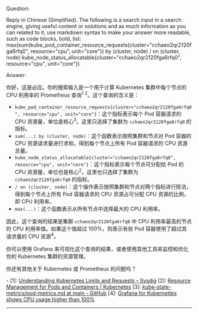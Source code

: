 Question:

Reply in Chinese (Simplified).
The following is a search input in a search engine, giving useful content or solutions and as much information as you can related to it, use markdown syntax to make your answer more readable, such as code blocks, bold, list:
max(sum(kube_pod_container_resource_requests{cluster="cchaeo2qr2120fga6rfq0", resource="cpu", unit="core"}) by (cluster, node) / on (cluster, node) kube_node_status_allocatable{cluster="cchaeo2qr2120fga6rfq0", resource="cpu", unit="core"})

Answer:

你好，这是必应。你的搜索输入是一个用于计算 Kubernetes 集群中每个节点的 CPU 利用率的 Prometheus 查询<sup>1</sup> <sup>2</sup>。这个查询的含义是：

- `kube_pod_container_resource_requests{cluster="cchaeo2qr2120fga6rfq0", resource="cpu", unit="core"}`：这个指标表示每个 Pod 容器请求的 CPU 资源量，单位是核心<sup>3</sup>。这里只选择了集群为 `cchaeo2qr2120fga6rfq0` 的指标。
- `sum(...) by (cluster, node)`：这个函数表示按照集群和节点对 Pod 容器的 CPU 资源请求量进行求和，得到每个节点上所有 Pod 容器请求的 CPU 资源总量。
- `kube_node_status_allocatable{cluster="cchaeo2qr2120fga6rfq0", resource="cpu", unit="core"}`：这个指标表示每个节点可分配给 Pod 的 CPU 资源量，单位也是核心<sup>2</sup>。这里也只选择了集群为 `cchaeo2qr2120fga6rfq0` 的指标。
- `/ on (cluster, node)`：这个操作表示按照集群和节点对两个指标进行除法，得到每个节点上所有 Pod 容器请求的 CPU 资源占可分配 CPU 资源的比例，即 CPU 利用率。
- `max(...)`：这个函数表示从所有节点中选择最大的 CPU 利用率。

因此，这个查询的结果是集群 `cchaeo2qr2120fga6rfq0` 中 CPU 利用率最高的节点的 CPU 利用率值。如果这个值超过 100%，则表示有些 Pod 容器使用了超过其请求量的 CPU 资源<sup>4</sup>。

你可以使用 Grafana 来可视化这个查询的结果，或者使用其他工具来监控和优化你的 Kubernetes 集群的资源管理。

你还有其他关于 Kubernetes 或 Prometheus 的问题吗？

\-
\[1]: [Understanding Kubernetes Limits and Requests – Sysdig](https://sysdig.com/blog/kubernetes-limits-requests/)
\[2]: [Resource Management for Pods and Containers | Kubernetes](https://kubernetes.io/docs/concepts/configuration/manage-resources-containers/)
\[3]: [kube-state-metrics/pod-metrics.md at main - GitHub](https://github.com/kubernetes/kube-state-metrics/blob/main/docs/pod-metrics.md)
\[4]: [Grafana for Kubernettes shows CPU usage higher than 100%](https://stackoverflow.com/questions/61361263/grafana-for-kubernettes-shows-cpu-usage-higher-than-100)

<hr/>

